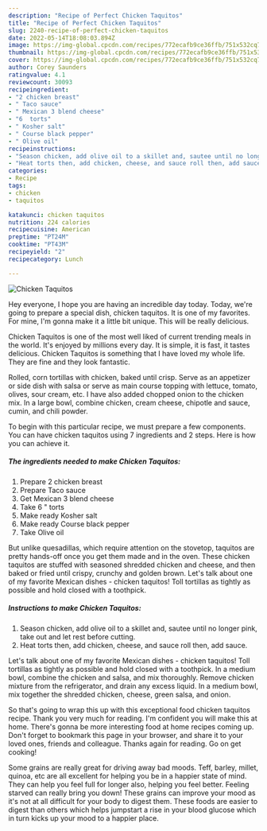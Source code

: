 ```yaml
---
description: "Recipe of Perfect Chicken Taquitos"
title: "Recipe of Perfect Chicken Taquitos"
slug: 2240-recipe-of-perfect-chicken-taquitos
date: 2022-05-14T18:08:03.894Z
image: https://img-global.cpcdn.com/recipes/772ecafb9ce36ffb/751x532cq70/chicken-taquitos-recipe-main-photo.jpg
thumbnail: https://img-global.cpcdn.com/recipes/772ecafb9ce36ffb/751x532cq70/chicken-taquitos-recipe-main-photo.jpg
cover: https://img-global.cpcdn.com/recipes/772ecafb9ce36ffb/751x532cq70/chicken-taquitos-recipe-main-photo.jpg
author: Corey Saunders
ratingvalue: 4.1
reviewcount: 30093
recipeingredient:
- "2 chicken breast"
- " Taco sauce"
- " Mexican 3 blend cheese"
- "6  torts"
- " Kosher salt"
- " Course black pepper"
- " Olive oil"
recipeinstructions:
- "Season chicken, add olive oil to a skillet and, sautee until no longer pink, take out and let rest before cutting."
- "Heat torts then, add chicken, cheese, and sauce roll then, add sauce."
categories:
- Recipe
tags:
- chicken
- taquitos

katakunci: chicken taquitos 
nutrition: 224 calories
recipecuisine: American
preptime: "PT24M"
cooktime: "PT43M"
recipeyield: "2"
recipecategory: Lunch

---
```



![Chicken Taquitos](https://img-global.cpcdn.com/recipes/772ecafb9ce36ffb/751x532cq70/chicken-taquitos-recipe-main-photo.jpg)

Hey everyone, I hope you are having an incredible day today. Today, we're going to prepare a special dish, chicken taquitos. It is one of my favorites. For mine, I'm gonna make it a little bit unique. This will be really delicious.

Chicken Taquitos is one of the most well liked of current trending meals in the world. It's enjoyed by millions every day. It is simple, it is fast, it tastes delicious. Chicken Taquitos is something that I have loved my whole life. They are fine and they look fantastic.

Rolled, corn tortillas with chicken, baked until crisp. Serve as an appetizer or side dish with salsa or serve as main course topping with lettuce, tomato, olives, sour cream, etc. I have also added chopped onion to the chicken mix. In a large bowl, combine chicken, cream cheese, chipotle and sauce, cumin, and chili powder.


To begin with this particular recipe, we must prepare a few components. You can have chicken taquitos using 7 ingredients and 2 steps. Here is how you can achieve it.

<!--inarticleads1-->

##### The ingredients needed to make Chicken Taquitos:

1. Prepare 2 chicken breast
1. Prepare  Taco sauce
1. Get  Mexican 3 blend cheese
1. Take 6 &#34; torts
1. Make ready  Kosher salt
1. Make ready  Course black pepper
1. Take  Olive oil


But unlike quesadillas, which require attention on the stovetop, taquitos are pretty hands-off once you get them made and in the oven. These chicken taquitos are stuffed with seasoned shredded chicken and cheese, and then baked or fried until crispy, crunchy and golden brown. Let&#39;s talk about one of my favorite Mexican dishes - chicken taquitos! Toll tortillas as tightly as possible and hold closed with a toothpick. 

<!--inarticleads2-->

##### Instructions to make Chicken Taquitos:

1. Season chicken, add olive oil to a skillet and, sautee until no longer pink, take out and let rest before cutting.
1. Heat torts then, add chicken, cheese, and sauce roll then, add sauce.


Let&#39;s talk about one of my favorite Mexican dishes - chicken taquitos! Toll tortillas as tightly as possible and hold closed with a toothpick. In a medium bowl, combine the chicken and salsa, and mix thoroughly. Remove chicken mixture from the refrigerator, and drain any excess liquid. In a medium bowl, mix together the shredded chicken, cheese, green salsa, and onion. 

So that's going to wrap this up with this exceptional food chicken taquitos recipe. Thank you very much for reading. I'm confident you will make this at home. There's gonna be more interesting food at home recipes coming up. Don't forget to bookmark this page in your browser, and share it to your loved ones, friends and colleague. Thanks again for reading. Go on get cooking!

Some grains are really great for driving away bad moods. Teff, barley, millet, quinoa, etc are all excellent for helping you be in a happier state of mind. They can help you feel full for longer also, helping you feel better. Feeling starved can really bring you down! These grains can improve your mood as it's not at all difficult for your body to digest them. These foods are easier to digest than others which helps jumpstart a rise in your blood glucose which in turn kicks up your mood to a happier place.
